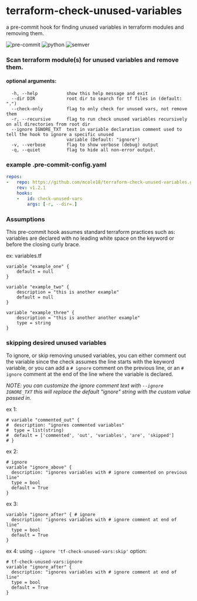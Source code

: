 # terraform-check-unused-variables

a pre-commit hook for finding unused variables in terraform modules and removing them.

![pre-commit](https://img.shields.io/badge/pre--commit-Terraform-purple) ![python](https://shields.io/badge/python-v3.x-blue) ![semver](https://img.shields.io/badge/semver-v1.2.1-orange)
### Scan terraform module(s) for unused variables and remove them.

#### optional arguments:
```
  -h, --help           show this help message and exit
  --dir DIR            root dir to search for tf files in (default: ".")
  --check-only         flag to only check for unused vars, not remove them
  -r, --recursive      flag to run check unused variables recursively on all directories from root dir
  --ignore IGNORE_TXT  text in variable declaration comment used to tell the hook to ignore a specific unused
                       variable (Default: "ignore")
  -v, --verbose        flag to show verbose (debug) output
  -q, --quiet          flag to hide all non-error output.
```

### example .pre-commit-config.yaml

```yaml
repos:
-   repo: https://github.com/mcole18/terraform-check-unused-variables.git
    rev: v1.2.1
    hooks:
    -   id: check-unused-vars
        args: [-r, --dir=.]
```
### Assumptions

This pre-commit hook assumes standard terraform practices such as: variables are declared with no leading white space on the keyword or before the closing curly brace.

ex: variables.tf
```hcl
variable "example_one" {
    default = null
}

variable "example_two" {
    description = "this is another example"
    default = null
}

variable "example_three" {
    description = "this is another another example"
    type = string
}
```

### skipping desired unused variables

To ignore, or skip removing unused variables, you can either comment out the variable since the check assumes the line starts with the keyword variable, or you can add a `# ignore` comment on the previous line, or an `# ignore` comment at the end of the line where the variable is declared.

_NOTE: you can customize the ignore comment text with `--ignore IGNORE_TXT` this will replace the default "ignore" string with the custom value passed in._

ex 1:
```hcl
# variable "commented_out" {
#  description: "ignores commented variables"
#  type = list(string)
#  default = ['commented', 'out', 'variables', 'are', 'skipped']  
# }
```

ex 2:
```hcl
# ignore
variable "ignore_above" {
  description: "ignores variables with # ignore commented on previous line"
  type = bool
  default = True  
}
```

ex 3:
```hcl
variable "ignore_after" { # ignore
  description: "ignores variables with # ignore comment at end of line"
  type = bool
  default = True  
}
```

ex 4:
using `--ignore 'tf-check-unused-vars:skip'` option:

```hcl
# tf-check-unused-vars:ignore
variable "ignore_after" {
  description: "ignores variables with # ignore comment at end of line"
  type = bool
  default = True  
}
```
